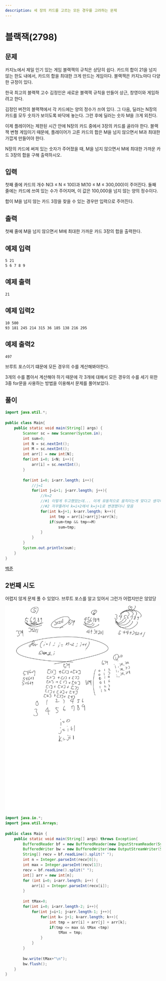 ```yaml
---
description: 세 장의 카드를 고르는 모든 경우를 고려하는 문제
---
```


# 블랙잭(2798)

## 문제

카지노에서 제일 인기 있는 게임 블랙잭의 규칙은 상당히 쉽다. 카드의 합이 21을 넘지 않는 한도 내에서, 카드의 합을 최대한 크게 만드는 게임이다. 블랙잭은 카지노마다 다양한 규정이 있다.

한국 최고의 블랙잭 고수 김정인은 새로운 블랙잭 규칙을 만들어 상근, 창영이와 게임하려고 한다.

김정인 버전의 블랙잭에서 각 카드에는 양의 정수가 쓰여 있다. 그 다음, 딜러는 N장의 카드를 모두 숫자가 보이도록 바닥에 놓는다. 그런 후에 딜러는 숫자 M을 크게 외친다.

이제 플레이어는 제한된 시간 안에 N장의 카드 중에서 3장의 카드를 골라야 한다. 블랙잭 변형 게임이기 때문에, 플레이어가 고른 카드의 합은 M을 넘지 않으면서 M과 최대한 가깝게 만들어야 한다.

N장의 카드에 써져 있는 숫자가 주어졌을 때, M을 넘지 않으면서 M에 최대한 가까운 카드 3장의 합을 구해 출력하시오.

## 입력

첫째 줄에 카드의 개수 N(3 ≤ N ≤ 100)과 M(10 ≤ M ≤ 300,000)이 주어진다. 둘째 줄에는 카드에 쓰여 있는 수가 주어지며, 이 값은 100,000을 넘지 않는 양의 정수이다.

합이 M을 넘지 않는 카드 3장을 찾을 수 있는 경우만 입력으로 주어진다.

## 출력

첫째 줄에 M을 넘지 않으면서 M에 최대한 가까운 카드 3장의 합을 출력한다.

## 예제 입력

```
5 21
5 6 7 8 9
```

## 예제 출력

```
21
```

## 예제 입력2

```
10 500
93 181 245 214 315 36 185 138 216 295
```

## 예제 출력2

```
497
```

브루트 포스이기 떄문에 모든 경우의 수를 계산해봐야한다.

3개의 수를 뽑아서 계산해야 하기 때문에 각 3개에 대해서 모든 경우의 수를 세기 위한 3중 for문을 사용하는 방법을 이용해서 문제를 풀어보았다.

## 풀이

```java
import java.util.*;

public class Main{
    public static void main(String[] args) {
        Scanner sc = new Scanner(System.in);
        int sum=0;
        int N = sc.nextInt();
        int M = sc.nextInt();
        int arr[] = new int[N];
        for(int i=0; i<N; i++){
            arr[i] = sc.nextInt();
        }

        for(int i=0; i<arr.length; i++){
            //j=1
            for(int j=i+1; j<arr.length; j++){
                //k=2
                //#1 이렇게 두고했었는데... 이게 유동적으로 움직이는게 맞다고 생각해서 바꿔봤는데맞음-> 답확인해보
                //#2 자꾸틀려서 k=i+2에서 k=j+1로 변경했더니 맞음
                for(int k=j+1; k<arr.length; k++){
                    int tmp = arr[i]+arr[j]+arr[k];
                    if(sum<tmp && tmp<=M)
                        sum=tmp;
                }
            }
        }
        System.out.println(sum);
    }
}
```

[백준](https://www.acmicpc.net/problem/2447)

## 2번째 시도

어렵지 않게 문제 풀 수 있었다. 브루트 포스를 알고 있어서 그런가 어렵지만은 않았당

![](../../.gitbook/assets/2021.-9.-1..jpg)

```java
import java.io.*;
import java.util.Arrays;

public class Main {
    public static void main(String[] args) throws Exception{
        BufferedReader bf = new BufferedReader(new InputStreamReader(System.in));
        BufferedWriter bw = new BufferedWriter(new OutputStreamWriter(System.out));
        String[] recv = bf.readLine().split(" ");
        int n = Integer.parseInt(recv[0]);
        int max = Integer.parseInt(recv[1]);
        recv = bf.readLine().split(" ");
        int[] arr = new int[n];
        for (int i=0; i<arr.length; i++) {
            arr[i] = Integer.parseInt(recv[i]);
        }

        int tMax=0;
        for(int i=0; i<arr.length-2; i++){
            for(int j=i+1; j<arr.length-1; j++){
                for(int k= j+1; k<arr.length; k++){
                    int tmp = arr[i] + arr[j] + arr[k];
                    if(tmp <= max && tMax <tmp)
                        tMax = tmp;
                }
            }
        }

        bw.write(tMax+"\n");
        bw.flush();
    }
}
```
